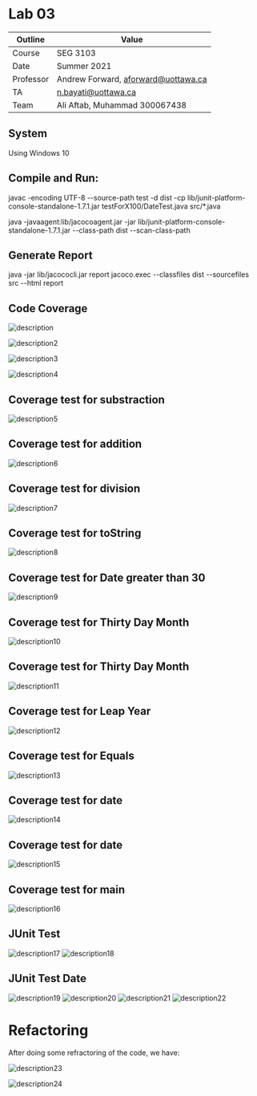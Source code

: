 # Lab 03

| Outline | Value |
| --- | --- |
| Course | SEG 3103 |
| Date | Summer 2021 |
| Professor | Andrew Forward, aforward@uottawa.ca |
| TA | n.bayati@uottawa.ca |
| Team | Ali Aftab, Muhammad 300067438 |


## System
Using Windows 10

## Compile and Run:
javac -encoding UTF-8 --source-path test -d dist -cp lib/junit-platform-console-standalone-1.7.1.jar testForX100/DateTest.java src/*.java

java -javaagent:lib/jacocoagent.jar -jar lib/junit-platform-console-standalone-1.7.1.jar --class-path dist --scan-class-path

## Generate Report
java -jar lib/jacococli.jar report jacoco.exec --classfiles dist --sourcefiles src --html report

## Code Coverage
![description](assets/jacoco-coverage-report.png)

![description2](assets/defaut.png)

![description3](assets/report2.png)

![description4](assets/default1.png)

## Coverage test for substraction

![description5](assets/substract.png)

## Coverage test for addition

![description6](assets/add.png)

## Coverage test for division 

![description7](assets/divide.png)

## Coverage test for toString

![description8](assets/toString.png)

## Coverage test for Date greater than 30
![description9](assets/date-31.png)

## Coverage test for Thirty Day Month
![description10](assets/is-thirty-day-month.png)

## Coverage test for Thirty Day Month
![description11](assets/is-end-of-month.png)

## Coverage test for Leap Year
![description12](assets/is-leap-year.png)

## Coverage test for Equals
![description13](assets/eqauls.png)

## Coverage test for date
![description14](assets/date.png)

## Coverage test for date
![description15](assets/data-ob.png)

## Coverage test for main
![description16](assets/main.png)

## JUnit Test
![description17](assets/JUnit-Test1.png)
![description18](assets/JUnit-Test2.png)

## JUnit Test Date
![description19](assets/DateTest-JUnit.png)
![description20](assets/DateTest-JUnit2.png)
![description21](assets/DataException-JUnit3.png)
![description22](assets/DateTest-JUnit4.png)

# Refactoring

After doing some refractoring of the code, we have: 

![description23](assets/setMonth.png)

![description24](assets/chooseMonth.png)





